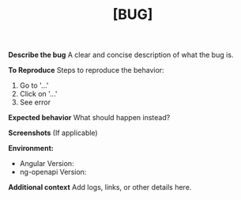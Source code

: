 ﻿---
name: Bug Report
about: Report something that isn't working
title: "[BUG] "
labels: bug
assignees: ''

---

**Describe the bug**
A clear and concise description of what the bug is.

**To Reproduce**
Steps to reproduce the behavior:
1. Go to '...'
2. Click on '...'
3. See error

**Expected behavior**
What should happen instead?

**Screenshots**
(If applicable)

**Environment:**
- Angular Version:
- ng-openapi Version:

**Additional context**
Add logs, links, or other details here.
